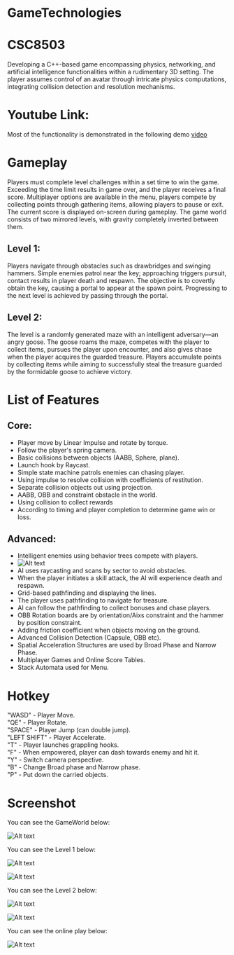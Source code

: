 # GameTechnologies
# CSC8503

Developing a C++-based game encompassing physics, networking, and artificial intelligence functionalities within a rudimentary 3D setting. The player assumes control of an avatar through intricate physics computations, integrating collision detection and resolution mechanisms. 

# Youtube Link:

Most of the functionality is demonstrated in the following demo [video](https://youtu.be/B7SkwaWGWYE)

# Gameplay

Players must complete level challenges within a set time to win the game. Exceeding the time limit results in game over, and the player receives a final score. Multiplayer options are available in the menu, players compete by collecting points through gathering items, allowing players to pause or exit. The current score is displayed on-screen during gameplay. The game world consists of two mirrored levels, with gravity completely inverted between them.
## Level 1:

Players navigate through obstacles such as drawbridges and swinging hammers. Simple enemies patrol near the key; approaching triggers pursuit, contact results in player death and respawn. The objective is to covertly obtain the key, causing a portal to appear at the spawn point. Progressing to the next level is achieved by passing through the portal.
## Level 2:

The level is a randomly generated maze with an intelligent adversary—an angry goose. The goose roams the maze, competes with the player to collect items, pursues the player upon encounter, and also gives chase when the player acquires the guarded treasure. Players accumulate points by collecting items while aiming to successfully steal the treasure guarded by the formidable goose to achieve victory.

# List of Features
## Core:

- Player move by Linear Impulse and rotate by torque.
- Follow the player's spring camera.
- Basic collisions between objects (AABB, Sphere, plane).
- Launch hook by Raycast.
- Simple state machine patrols enemies can chasing player.
- Using impulse to resolve collision with coefficients of restitution.
- Separate collision objects out using projection.
- AABB, OBB and constraint obstacle in the world.
- Using collision to collect rewards 
- According to timing and player completion to determine game win or loss.

## Advanced:

- Intelligent enemies using behavior trees compete with players.
- ![Alt text](./FinalPicture/Btree.png)
- AI uses raycasting and scans by sector to avoid obstacles.
- When the player initiates a skill attack, the AI will experience death and respawn.
- Grid-based pathfinding and displaying the lines.
- The player uses pathfinding to navigate for treasure.
- AI can follow the pathfinding to collect bonuses and chase players.
- OBB Rotation boards are by orientation/Aixs constraint and the hammer by position constraint.
- Adding friction coefficient when objects moving on the ground.
- Advanced Collision Detection (Capsule, OBB etc).
- Spatial Acceleration Structures are used by Broad Phase and Narrow Phase.
- Multiplayer Games and Online Score Tables.
- Stack Automata used for Menu.
# Hotkey

"WASD" - Player Move.  
"QE" - Player Rotate.  
"SPACE" - Player Jump (can double jump).  
"LEFT SHIFT" - Player Accelerate.  
"T" - Player launches grappling hooks.  
"F" - When empowered,  player can dash towards enemy and hit it.  
"Y" - Switch camera perspective.  
"B" - Change Broad phase and Narrow phase.  
"P" - Put down the carried objects.  

#  Screenshot

You can see the GameWorld below:

![Alt text](./FinalPicture/1.png)

You can see the Level 1 below:

![Alt text](./FinalPicture/2.png)

![Alt text](./FinalPicture/3.png)

You can see the Level 2 below:

![Alt text](./FinalPicture/4.png)

![Alt text](./FinalPicture/5.png)

You can see the online play below:

![Alt text](./FinalPicture/6.png)

